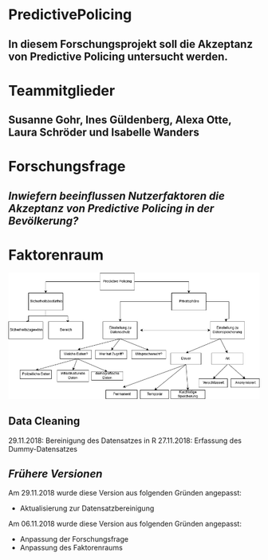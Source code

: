 # PredictivePolicing
## In diesem Forschungsprojekt soll die Akzeptanz von Predictive Policing untersucht werden.

# Teammitglieder
## Susanne Gohr, Ines Güldenberg, Alexa Otte, Laura Schröder und Isabelle Wanders

# Forschungsfrage
## _Inwiefern beeinflussen Nutzerfaktoren die Akzeptanz von Predictive Policing in der Bevölkerung?_

# Faktorenraum

![tooltip](images/Faktorenraum_PredictivePolicing.png)
## Data Cleaning
29.11.2018: Bereinigung des Datensatzes in R
27.11.2018: Erfassung des Dummy-Datensatzes


## _Frühere Versionen_
Am 29.11.2018 wurde diese Version aus folgenden Gründen angepasst:
- Aktualisierung zur Datensatzbereinigung

Am 06.11.2018 wurde diese Version aus folgenden Gründen angepasst:
- Anpassung der Forschungsfrage
- Anpassung des Faktorenraums